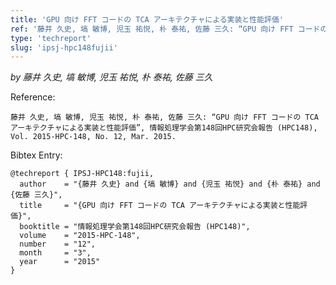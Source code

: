 ```yaml
---
title: 'GPU 向け FFT コードの TCA アーキテクチャによる実装と性能評価'
ref: '藤井 久史, 塙 敏博, 児玉 祐悦, 朴 泰祐, 佐藤 三久: “GPU 向け FFT コードの TCA アーキテクチャによる実装と性能評価”, 情報処理学会第148回HPC研究会報告 (HPC148), Vol. 2015-HPC-148, No. 12, Mar. 2015.'
type: 'techreport'
slug: 'ipsj-hpc148fujii'
---
```


*by 藤井 久史, 塙 敏博, 児玉 祐悦, 朴 泰祐, 佐藤 三久*

Reference:
```
藤井 久史, 塙 敏博, 児玉 祐悦, 朴 泰祐, 佐藤 三久: “GPU 向け FFT コードの TCA アーキテクチャによる実装と性能評価”, 情報処理学会第148回HPC研究会報告 (HPC148), Vol. 2015-HPC-148, No. 12, Mar. 2015.
```

Bibtex Entry:
```
@techreport { IPSJ-HPC148:fujii,
  author    = "{藤井 久史} and {塙 敏博} and {児玉 祐悦} and {朴 泰祐} and {佐藤 三久}",
  title     = "{GPU 向け FFT コードの TCA アーキテクチャによる実装と性能評価}",
  booktitle = "情報処理学会第148回HPC研究会報告 (HPC148)",
  volume    = "2015-HPC-148",
  number    = "12",
  month     = "3",
  year      = "2015"
}
```
